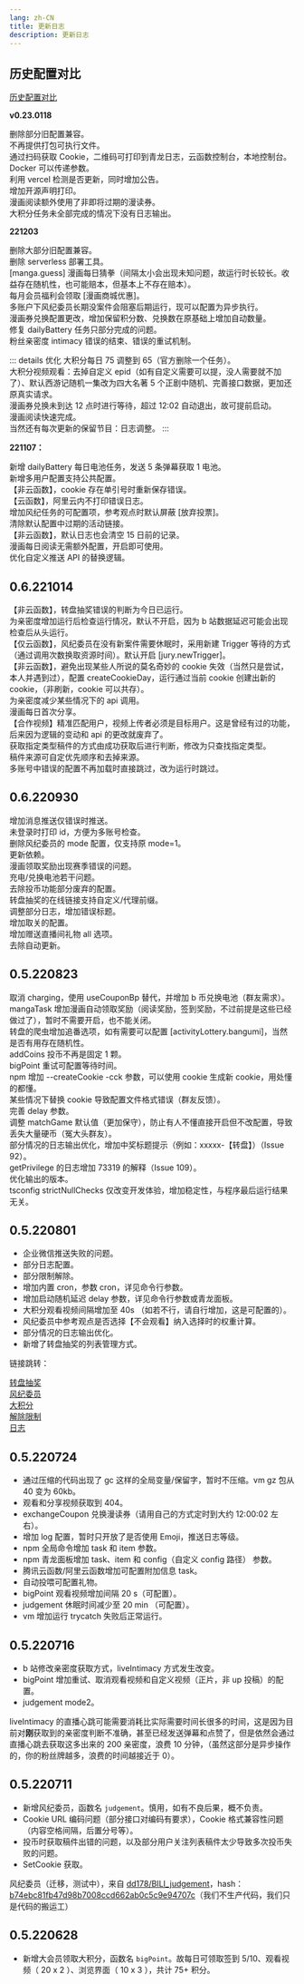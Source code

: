 ```yaml
---
lang: zh-CN
title: 更新日志
description: 更新日志
---
```


## 历史配置对比

[历史配置对比](/config/version.md)

**v0.23.0118**

<Badge type="danger" text="警告" vertical="middle" /> 删除部分旧配置兼容。
<br/>
<Badge type="danger" text="警告" vertical="middle" /> 不再提供打包可执行文件。
<br/>
<Badge type="tip" text="新增" vertical="middle" /> 通过扫码获取 Cookie，二维码可打印到青龙日志，云函数控制台，本地控制台。
<br/>
<Badge type="tip" text="新增" vertical="middle" /> Docker 可以传递参数。
<br/>
<Badge type="tip" text="新增" vertical="middle" /> 利用 vercel 检测是否更新，同时增加公告。
<br/>
<Badge type="tip" text="新增" vertical="middle" /> 增加开源声明打印。
<br/>
<Badge type="warning" text="修复" vertical="middle" /> 漫画阅读额外使用了非即将过期的漫读券。
<br/>
<Badge type="warning" text="修复" vertical="middle" /> 大积分任务未全部完成的情况下没有日志输出。

**221203**

<Badge type="danger" text="警告" vertical="middle" /> 删除大部分旧配置兼容。
<br/>
<Badge type="danger" text="警告" vertical="middle" /> 删除 serverless 部署工具。
<br/>
<Badge type="tip" text="新增" vertical="middle" /> [manga.guess] 漫画每日猜拳（间隔太小会出现未知问题，故运行时长较长。收益存在随机性，也可能赔本，但基本上不存在赔本）。
<br/>
<Badge type="tip" text="新增" vertical="middle" /> 每月会员福利会领取 [漫画商城优惠]。
<br/>
<Badge type="tip" text="新增" vertical="middle" /> 多账户下风纪委员长期没案件会阻塞后期运行，现可以配置为异步执行。
<br/>
<Badge type="tip" text="新增" vertical="middle" /> 漫画券兑换配置更改，增加保留积分数、兑换数在原基础上增加自动数量。
<br/>
<Badge type="warning" text="修复" vertical="middle" /> 修复 dailyBattery 任务只部分完成的问题。
<br/>
<Badge type="warning" text="修复" vertical="middle" /> 粉丝亲密度 intimacy 错误的结束、错误的重试机制。
<br/>

::: details 优化
<Badge type="tip" text="优化" vertical="middle" /> 大积分每日 75 调整到 65（官方删除一个任务）。
<br/>
<Badge type="tip" text="优化" vertical="middle" /> 大积分视频观看：去掉自定义 epid（如有自定义需要可以提，没人需要就不加了）、默认西游记随机一集改为四大名著 5 个正剧中随机、完善接口数据，更加还原真实请求。
<br/>
<Badge type="tip" text="优化" vertical="middle" /> 漫画券兑换未到达 12 点时进行等待，超过 12:02 自动退出，故可提前启动。
<br/>
<Badge type="tip" text="优化" vertical="middle" /> 漫画阅读快速完成。
<br/>
<Badge type="tip" text="优化" vertical="middle" /> 当然还有每次更新的保留节目：日志调整。
:::

**221107：**

<Badge type="tip" text="新增" vertical="middle" /> 新增 dailyBattery 每日电池任务，发送 5 条弹幕获取 1 电池。
<br/>
<Badge type="tip" text="新增" vertical="middle" /> 新增多用户配置支持公共配置。
<br/>
<Badge type="warning" text="修复" vertical="middle" /> 【非云函数】，cookie 存在单引号时重新保存错误。
<br/>
<Badge type="warning" text="修复" vertical="middle" /> 【云函数】，阿里云内不打印错误日志。
<br/>
<Badge type="tip" text="优化" vertical="middle" /> 增加风纪任务的可配置项，参考观点时默认屏蔽 [放弃投票]。
<br/>
<Badge type="tip" text="优化" vertical="middle" /> 清除默认配置中过期的活动链接。
<br/>
<Badge type="tip" text="优化" vertical="middle" /> 【非云函数】，默认日志也会清空 15 日前的记录。
<br/>
<Badge type="tip" text="优化" vertical="middle" /> 漫画每日阅读无需额外配置，开启即可使用。
<br/>
<Badge type="tip" text="优化" vertical="middle" /> 优化自定义推送 API 的替换逻辑。

## 0.6.221014

<Badge type="warning" text="修复" vertical="middle" /> 【非云函数】，转盘抽奖错误的判断为今日已运行。
<br/>
<Badge type="tip" text="新增" vertical="middle" /> 为亲密度增加运行后检查运行情况，默认不开启，因为 b 站数据延迟可能会出现检查后从头运行。
<br/>
<Badge type="tip" text="新增" vertical="middle" /> 【仅云函数】，风纪委员在没有新案件需要休眠时，采用新建 Trigger 等待的方式（通过调用次数换取资源时间）。默认开启 [jury.newTrigger]。
<br/>
<Badge type="tip" text="新增" vertical="middle" /> 【非云函数】，避免出现某些人所说的莫名奇妙的 cookie 失效（当然只是尝试，本人并遇到过），配置 createCookieDay，运行通过当前 cookie 创建出新的 cookie，（非刷新，cookie 可以共存）。
<br/>
<Badge type="tip" text="优化" vertical="middle" /> 为亲密度减少某些情况下的 api 调用。
<br/>
<Badge type="tip" text="新增" vertical="middle" /> 漫画每日首次分享。
<br/>
<Badge type="tip" text="新增" vertical="middle" /> 【合作视频】精准匹配用户，视频上传者必须是目标用户。这是曾经有过的功能，后来因为逻辑的变动和 api 的更改就废弃了。
<br/>
<Badge type="tip" text="优化" vertical="middle" /> 获取指定类型稿件的方式由成功获取后进行判断，修改为只查找指定类型。
<br/>
<Badge type="tip" text="优化" vertical="middle" /> 稿件来源可自定优先顺序和去掉来源。
<br/>
<Badge type="tip" text="优化" vertical="middle" /> 多账号中错误的配置不再加载时直接跳过，改为运行时跳过。
<br/>

## 0.6.220930

<Badge type="tip" text="优化" vertical="middle" /> 增加消息推送仅错误时推送。
<br/>
<Badge type="tip" text="优化" vertical="middle" /> 未登录时打印 id，方便为多账号检查。
<br/>
<Badge type="tip" text="优化" vertical="middle" /> 删除风纪委员的 mode 配置，仅支持原 mode=1。
<br/>
<Badge type="warning" text="修复" vertical="middle" /> 更新依赖。
<br/>
<Badge type="warning" text="修复" vertical="middle" /> 漫画领取奖励出现赛季错误的问题。
<br/>
<Badge type="warning" text="修复" vertical="middle" /> 充电/兑换电池若干问题。
<br/>
<Badge type="tip" text="优化" vertical="middle" /> 去除投币功能部分废弃的配置。
<br/>
<Badge type="tip" text="优化" vertical="middle" /> 转盘抽奖的在线链接支持自定义/代理前缀。
<br/>
<Badge type="tip" text="优化" vertical="middle" /> 调整部分日志，增加错误标题。
<br/>
<Badge type="tip" text="优化" vertical="middle" /> 增加取关的配置。
<br/>
<Badge type="tip" text="优化" vertical="middle" /> 增加赠送直播间礼物 all 选项。
<br/>
<Badge type="warning" text="删除" vertical="middle" /> 去除自动更新。
<br/>

## 0.5.220823

<Badge type="tip" text="新增" vertical="middle" /> 取消 charging，使用 useCouponBp 替代，并增加 b 币兑换电池（群友需求）。
<br/>
<Badge type="tip" text="新增" vertical="middle" /> mangaTask 增加漫画自动领取奖励（阅读奖励，签到奖励，不过前提是这些已经做过了），暂时不需要开启，也不能关闭。
<br/>
<Badge type="tip" text="新增" vertical="middle" /> 转盘的爬虫增加追番选项，如有需要可以配置 [activityLottery.bangumi]，当然是否有用存在随机性。
<br/>
<Badge type="tip" text="新增" vertical="middle" /> addCoins 投币不再是固定 1 颗。
<br/>
<Badge type="tip" text="新增" vertical="middle" /> bigPoint 重试可配置等待时间。
<br/>
<Badge type="tip" text="新增" vertical="middle" /> npm 增加 --createCookie -cck 参数，可以使用 cookie 生成新 cookie，用处懂的都懂。
<br/>
<Badge type="warning" text="修复" vertical="middle" /> 某些情况下替换 cookie 导致配置文件格式错误（群友反馈）。
<br/>
<Badge type="tip" text="优化" vertical="middle" /> 完善 delay 参数。
<br/>
<Badge type="tip" text="优化" vertical="middle" /> 调整 matchGame 默认值（更加保守），防止有人不懂直接开启但不改配置，导致丢失大量硬币（冤大头群友）。
<br/>
<Badge type="tip" text="优化" vertical="middle" /> 部分情况的日志输出优化，增加中奖标题提示（例如：xxxxx-【转盘】）（Issue 92）。
<br/>
<Badge type="tip" text="优化" vertical="middle" /> getPrivilege 的日志增加 73319 的解释（Issue 109）。
<br/>
<Badge type="tip" text="优化" vertical="middle" /> 优化输出的版本。
<br/>
<Badge type="tip" text="优化" vertical="middle" /> tsconfig strictNullChecks 仅改变开发体验，增加稳定性，与程序最后运行结果无关。
<br/>

## 0.5.220801

- <Badge type="warning" text="修复" vertical="middle" /> 企业微信推送失败的问题。
- <Badge type="tip" text="新增" vertical="middle" /> 部分日志配置。
- <Badge type="tip" text="新增" vertical="middle" /> 部分限制解除。
- <Badge type="tip" text="新增" vertical="middle" /> 增加内置 cron，参数 cron，详见命令行参数。
- <Badge type="tip" text="新增" vertical="middle" /> 增加启动随机延迟 delay 参数，详见命令行参数或青龙面板。
- <Badge type="tip" text="优化" vertical="middle" /> 大积分观看视频间隔增加至 40s （如若不行，请自行增加，这是可配置的）。
- <Badge type="tip" text="优化" vertical="middle" /> 风纪委员中参考观点是否选择【不会观看】纳入选择时的权重计算。
- <Badge type="tip" text="优化" vertical="middle" /> 部分情况的日志输出优化。
- <Badge type="tip" text="优化" vertical="middle" /> 新增了转盘抽奖的列表管理方式。

链接跳转：

[转盘抽奖](../config/func.md#转盘抽奖)  
[风纪委员](../config/func.md#风纪委员)  
[大积分](../config/func.md#大积分)  
[解除限制](../config/account.md#解除限制)  
[日志](../config/logger.md)

## 0.5.220724

- <Badge type="warning" text="修复" vertical="middle" /> 通过压缩的代码出现了 gc 这样的全局变量/保留字，暂时不压缩。vm gz 包从 40 变为 60kb。
- <Badge type="warning" text="修复" vertical="middle" /> 观看和分享视频获取到 404。
- <Badge type="tip" text="新增" vertical="middle" /> exchangeCoupon 兑换漫读券（请用自己的方式定时到大约 12:00:02 左右）。
- <Badge type="tip" text="新增" vertical="middle" /> 增加 log 配置，暂时只开放了是否使用 Emoji，推送日志等级。
- <Badge type="tip" text="新增" vertical="middle" /> npm 全局命令增加 task 和 item 参数。
- <Badge type="tip" text="新增" vertical="middle" /> npm 青龙面板增加 task、item 和 config（自定义 config 路径） 参数。
- <Badge type="tip" text="新增" vertical="middle" /> 腾讯云函数/阿里云函数增加可配置附加信息 task。
- <Badge type="tip" text="新增" vertical="middle" /> 自动投喂可配置礼物。
- <Badge type="tip" text="优化" vertical="middle" /> bigPoint 观看视频增加间隔 20 s（可配置）。
- <Badge type="tip" text="优化" vertical="middle" /> judgement 休眠时间减少至 20 min （可配置）。
- <Badge type="tip" text="优化" vertical="middle" /> vm 增加运行 trycatch 失败后正常运行。

## 0.5.220716

- <Badge type="warning" text="修改" vertical="middle" /> b 站修改亲密度获取方式，liveIntimacy 方式发生改变。
- <Badge type="tip" text="优化" vertical="middle" /> bigPoint 增加重试、取消观看视频和自定义视频（正片，非 up 投稿）的配置。
- <Badge type="tip" text="优化" vertical="middle" /> judgement mode2。

liveIntimacy 的直播心跳可能需要消耗比实际需要时间长很多的时间，这是因为目前对**刚**获取到的亲密度判断不准确，甚至已经发送弹幕和点赞了，但是依然会通过直播心跳去获取这多出来的 200 亲密度，浪费 10 分钟，（虽然这部分是异步操作的，你的粉丝牌越多，浪费的时间越接近于 0）。

## 0.5.220711

- <Badge type="tip" text="新增" vertical="middle" /> 新增风纪委员，函数名 <code>judgement</code>。慎用，如有不良后果，概不负责。
- <Badge type="warning" text="修复" vertical="middle" /> Cookie URL 编码问题（部分接口对编码有要求），Cookie 格式兼容性问题（内容空格间隔，后置分号等）。
- <Badge type="warning" text="修复" vertical="middle" /> 投币时获取稿件出错的问题，以及部分用户关注列表稿件太少导致多次投币失败的问题。
- <Badge type="tip" text="优化" vertical="middle" /> SetCookie 获取。

风纪委员（迁移，测试中），来自 [dd178/BILI_judgement](https://github.com/dd178/BILI_judgement/blob/master/judgement.py)，hash：[b74ebc81fb47d98b7008ccd662ab0c5c9e94707c](https://github.com/dd178/BILI_judgement/commit/b74ebc81fb47d98b7008ccd662ab0c5c9e94707c)（我们不生产代码，我们只是代码的搬运工）

## 0.5.220628

- <Badge type="tip" text="新增" vertical="middle" />新增大会员领取大积分，函数名 <code>bigPoint</code>。故每日可领取签到 5/10、观看视频（ 20 x 2 ）、浏览界面（ 10 x 3 ），共计 75+ 积分。
